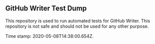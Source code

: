 ## GitHub Writer Test Dump

This repository is used to run automated tests for GitHub Writer.
This repository is not safe and should not be used for any other purpose.

Time stamp: 2020-05-08T14:38:00.654Z.
